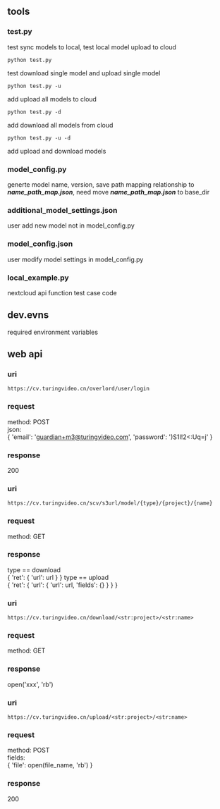 ## tools

### test.py
test sync models to local, test local model upload to cloud  
```
python test.py
```  
test download single model and upload single model  
```
python test.py -u
```  
add upload all models to cloud  
```
python test.py -d
```  
add download all models from cloud  
```
python test.py -u -d
```  
add upload and download models  

### model_config.py
generte model name, version, save path mapping relationship to ***name_path_map.json***, need move ***name_path_map.json*** to base_dir  

### additional_model_settings.json
user add new model not in model_config.py  

### model_config.json
user modify model settings in model_config.py  

### local_example.py
nextcloud api function test case code  


## dev.evns
required environment variables  


## web api
### uri
```
https://cv.turingvideo.cn/overlord/user/login
```
### request
method: POST  
json:  
    {
        'email': 'guardian+m3@turingvideo.com',
        'password': ')S1I!2<:Uq=j'
    }
### response
200  

### uri
```
https://cv.turingvideo.cn/scv/s3url/model/{type}/{project}/{name}
```
### request
method: GET  
### response
type == download  
    {
        'ret': {
            'url': url
        }
    }
type == upload  
    {
        'ret': {
            'url': {
                'url': url,
                'fields': {}
            }
        }
    }

### uri
```
https://cv.turingvideo.cn/download/<str:project>/<str:name>
```
### request
method: GET  
### response
open('xxx', 'rb')  

### uri
```
https://cv.turingvideo.cn/upload/<str:project>/<str:name>
```
### request
method: POST  
fields:  
    {
        'file': open(file_name, 'rb')
    }
### response
200
